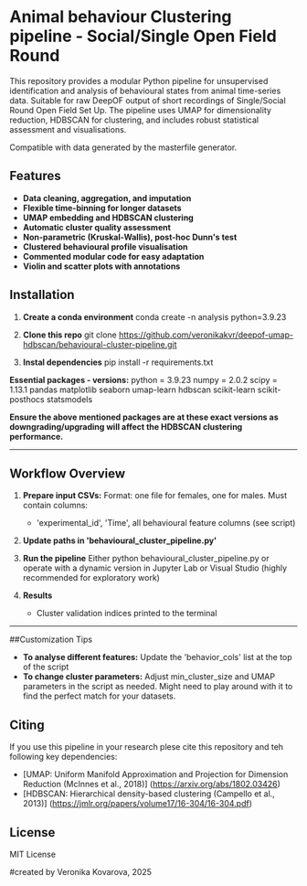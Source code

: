 # Animal behaviour Clustering pipeline - Social/Single Open Field Round
This repository provides a modular Python pipeline for unsupervised identification and analysis of behavioural states from animal time-series data. Suitable for raw DeepOF output of short recordings of Single/Social Round Open Field Set Up.
The pipeline uses UMAP for dimensionality reduction, HDBSCAN for clustering, and includes robust statistical assessment and visualisations.

Compatible with data generated by the masterfile generator.

## Features
- **Data cleaning, aggregation, and imputation**
- **Flexible time-binning for longer datasets**
- **UMAP embedding and HDBSCAN clustering**
- **Automatic cluster quality assessment**
- **Non-parametric (Kruskal-Wallis), post-hoc Dunn's test**
- **Clustered behavioural profile visualisation**
- **Commented modular code for easy adaptation**
- **Violin and scatter plots with annotations**


## Installation
1. **Create a conda environment**
   conda create -n analysis python=3.9.23
2. **Clone this repo**
   git clone https://github.com/veronikakvr/deepof-umap-hdbscan/behavioural-cluster-pipeline.git

3. **Instal dependencies**
pip install -r requirements.txt

**Essential packages - versions:**
python = 3.9.23
numpy = 2.0.2
scipy = 1.13.1
pandas
matplotlib
seaborn
umap-learn
hdbscan
scikit-learn
scikit-posthocs
statsmodels

**Ensure the above mentioned packages are at these exact versions as downgrading/upgrading will affect the HDBSCAN clustering performance.**

---
## Workflow Overview

1. **Prepare input CSVs:**
  Format: one file for females, one for males. Must contain columns:
      - 'experimental_id', 'Time',  all behavioural feature columns (see script)

2. **Update paths in 'behavioural_cluster_pipeline.py'**

3. **Run the pipeline**
    Either python behavioural_cluster_pipeline.py
    or operate with a dynamic version in Jupyter Lab or Visual Studio (highly recommended for exploratory work)
   
4. **Results**
   - Cluster validation indices printed to the terminal
  
---

##Customization Tips
- **To analyse different features:**
    Update the 'behavior_cols' list at the top of the script
- **To change cluster parameters:**
    Adjust min_cluster_size and UMAP parameters in the script as needed. Might need to play around with it to find the perfect match for your datasets.

## Citing
If you use this pipeline in your research plese cite this repository and teh following key dependencies:

- [UMAP: Uniform Manifold Approximation and Projection for Dimension Reduction (McInnes et al., 2018)] (https://arxiv.org/abs/1802.03426)
- [HDBSCAN: Hierarchical density-based clustering (Campello et al., 2013)] (https://jmlr.org/papers/volume17/16-304/16-304.pdf)

## License
MIT License




#created by Veronika Kovarova, 2025
